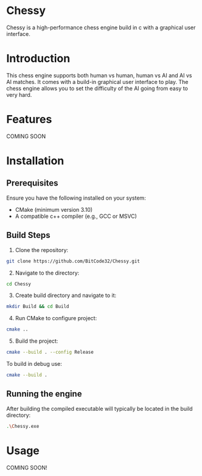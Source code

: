 # Chessy
Chessy is a high-performance chess engine build in c with a graphical user interface.

# Introduction
This chess engine supports both human vs human, human vs AI and AI vs AI matches. It comes with a build-in graphical user interface to play. The chess engine allows you to set the difficulty of the AI going from easy to very hard.

# Features
COMING SOON

# Installation
## Prerequisites
Ensure you have the following installed on your system:
* CMake (minimum version 3.10)
* A compatible c++ compiler (e.g., GCC or MSVC)

## Build Steps
1. Clone the repository:
```bash
git clone https://github.com/BitCode32/Chessy.git
```

2. Navigate to the directory:
```bash
cd Chessy
```

3. Create build directory and navigate to it:
```bash
mkdir Build && cd Build
```

4. Run CMake to configure project:
```bash
cmake ..
```

5. Build the project:
```bash
cmake --build . --config Release
```
To build in debug use:
```bash
cmake --build . 
```

## Running the engine
After building the compiled executable will typically be located in the build directory:
```bash
.\Chessy.exe
``` 

# Usage
COMING SOON!